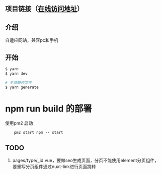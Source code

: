 ## 项目链接（[在线访问地址](http://zhengfei.shaoky.com)）

## 介绍
自适应网站，兼容pc和手机

## 开始

```bash
$ yarn
$ yarn dev

# 生成静态文件
$ yarn generate
```


# npm run build 的部署
使用pm2 启动
```
    pm2 start npm -- start
```
## TODO
1. pages/type/_id.vue，要做seo生成页面，分页不能使用element分页组件，要重写分页组件通过nuxt-link进行页面跳转